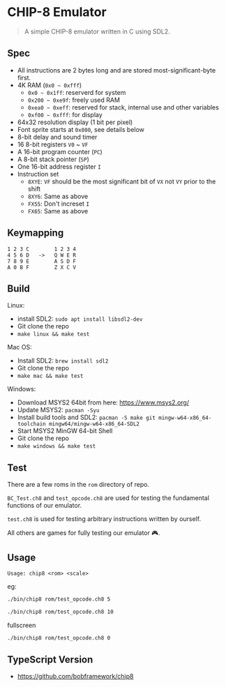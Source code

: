 # CHIP-8 Emulator

> A simple CHIP-8 emulator written in C using SDL2.

## Spec

- All instructions are 2 bytes long and are stored most-significant-byte first.
- 4K RAM (`0x0 ~ 0xfff`)
  - `0x0 ~ 0x1ff`: reserverd for system
  - `0x200 ~ 0xe9f`: freely used RAM
  - `0xea0 ~ 0xeff`: reserved for stack, internal use and other variables
  - `0xf00 ~ 0xfff`: for display
- 64x32 resolution display (1 bit per pixel)
- Font sprite starts at `0x000`, see details below
- 8-bit delay and sound timer
- 16 8-bit registers `V0` ~ `VF`
- A 16-bit program counter (`PC`)
- A 8-bit stack pointer (`SP`)
- One 16-bit address register `I`
- Instruction set
  - `8XYE`: `VF` should be the most significant bit of `VX` not `VY` prior to the shift
  - `8XY6`: Same as above
  - `FX55`: Don't increset `I`
  - `FX65`: Same as above

## Keymapping

```text
1 2 3 C        1 2 3 4
4 5 6 D   ->   Q W E R
7 8 9 E        A S D F
A 0 B F        Z X C V
```

## Build

Linux:

- install SDL2: `sudo apt install libsdl2-dev`
- Git clone the repo
- `make linux && make test`

Mac OS:
- Install SDL2: `brew install sdl2`
- Git clone the repo
- `make mac && make test`

Windows:

- Download MSYS2 64bit from here: https://www.msys2.org/
- Update MSYS2: `pacman -Syu`
- Install build tools and SDL2: `pacman -S make git mingw-w64-x86_64-toolchain mingw64/mingw-w64-x86_64-SDL2`
- Start MSYS2 MinGW 64-bit Shell
- Git clone the repo
- `make windows && make test`

## Test

There are a few roms in the `rom` directory of repo.

`BC_Test.ch8` and `test_opcode.ch8` are used for testing the fundamental functions of our emulator.

`test.ch8` is used for testing arbitrary instructions written by ourself.

All others are games for fully testing our emulator 🎮.

## Usage

`Usage: chip8 <rom> <scale>`

eg:

```bash
./bin/chip8 rom/test_opcode.ch8 5
```

```bash
./bin/chip8 rom/test_opcode.ch8 10
```

fullscreen
```bash
./bin/chip8 rom/test_opcode.ch8 0
```
## TypeScript Version

- https://github.com/bobframework/chip8